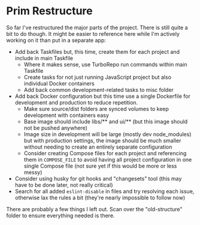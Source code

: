 # Prim Restructure

So far I've restructured the major parts of the project. There is still quite a bit to do though. It might be easier
to reference here while I'm actively working on it than put in a separate app:

- Add back Taskfiles but, this time, create them for each project and include in main Taskfile
  - Where it makes sense, use TurboRepo run commands within main Taskfile
  - Create tasks for not just running JavaScript project but also individual Docker containers
  - Add back common development-related tasks to misc folder
- Add back Docker configuration but this time use a single Dockerfile for development and production to reduce repetition.
  - Make sure source/dist folders are synced volumes to keep development with containers easy
  - Base image should include libs/** and  ui/** (but this image should not be pushed anywhere)
  - Image size in development will be large (mostly dev node_modules) but with production settings, the image should be much smaller without needing to create an entirely separate configuration
  - Consider creating Compose files for each project and referencing them in `COMPOSE_FILE` to avoid having all project configuration in one single Compose file (not sure yet if this would be more or less messy)
- Consider using husky for git hooks and "changesets" tool (this may have to be done later, not really critical)
- Search for all added `eslint-disable` in files and try resolving each issue, otherwise lax the rules a bit (they're nearly impossible to follow now)


There are probably a few things I left out. Scan over the "old-structure" folder to ensure everything needed is there.
